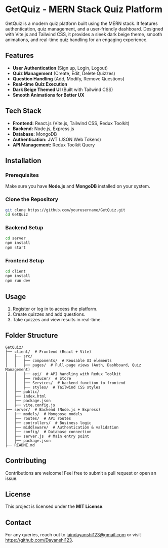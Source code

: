 # GetQuiz - MERN Stack Quiz Platform

GetQuiz is a modern quiz platform built using the MERN stack. It features authentication, quiz management, and a user-friendly dashboard. Designed with Vite.js and Tailwind CSS, it provides a sleek dark beige theme, smooth animations, and real-time quiz handling for an engaging experience.

## Features
- **User Authentication** (Sign up, Login, Logout)
- **Quiz Management** (Create, Edit, Delete Quizzes)
- **Question Handling** (Add, Modify, Remove Questions)
- **Real-time Quiz Execution**
- **Dark Beige Themed UI** (Built with Tailwind CSS)
- **Smooth Animations for Better UX**

## Tech Stack
- **Frontend:** React.js (Vite.js, Tailwind CSS, Redux Toolkit)
- **Backend:** Node.js, Express.js
- **Database:** MongoDB
- **Authentication:** JWT (JSON Web Tokens)
- **API Management:** Redux Toolkit Query

## Installation
### Prerequisites
Make sure you have **Node.js** and **MongoDB** installed on your system.

### Clone the Repository
```sh
git clone https://github.com/yourusername/GetQuiz.git
cd GetQuiz
```

### Backend Setup
```sh
cd server
npm install
npm start
```

### Frontend Setup
```sh
cd client
npm install
npm run dev
```

## Usage
1. Register or log in to access the platform.
2. Create quizzes and add questions.
3. Take quizzes and view results in real-time.

## Folder Structure
```
GetQuiz/
├── client/  # Frontend (React + Vite)
│   ├── src/
│   │   ├── components/  # Reusable UI elements
│   │   ├── pages/  # Full-page views (Auth, Dashboard, Quiz Management)
│   │   ├── api/  # API handling with Redux Toolkit
│   │   ├── reducer/  # Store
│   │   ├── Services/  # backend function to frontend
│   │   ├── styles/  # Tailwind CSS styles
│   ├── public/
│   ├── index.html
│   ├── package.json
│   ├── vite.config.js
├── server/  # Backend (Node.js + Express)
│   ├── models/  # Mongoose models
│   ├── routes/  # API routes
│   ├── controllers/  # Business logic
│   ├── middleware/  # Authentication & validation
│   ├── config/  # Database connection
│   ├── server.js  # Main entry point
│   ├── package.json
├── README.md
```

## Contributing
Contributions are welcome! Feel free to submit a pull request or open an issue.

## License
This project is licensed under the **MIT License**.

## Contact
For any queries, reach out to jaindayanshi123@gmail.com or visit https://github.com/Dayanshi123.
